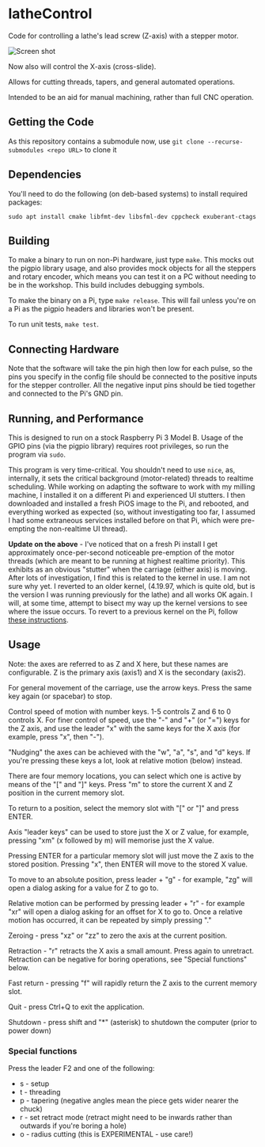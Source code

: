 # latheControl
Code for controlling a lathe's lead screw (Z-axis) with a stepper motor.

![Screen shot](https://www.martyndavis.com/wp-content/uploads/2020/10/lc.png "")

Now also will control the X-axis (cross-slide).

Allows for cutting threads, tapers, and general automated operations.

Intended to be an aid for manual machining, rather than full CNC operation.

## Getting the Code

As this repository contains a submodule now, use `git clone --recurse-submodules <repo URL>` to clone it

## Dependencies

You'll need to do the following (on deb-based systems) to install required packages:

    sudo apt install cmake libfmt-dev libsfml-dev cppcheck exuberant-ctags

## Building

To make a binary to run on non-Pi hardware, just type `make`. This mocks out the pigpio library usage, and also provides mock objects for all the steppers and rotary encoder, which means you can test it on a PC without needing to be in the workshop. This build includes debugging symbols.

To make the binary on a Pi, type `make release`. This will fail unless you're on a Pi as the pigpio headers and libraries won't be present.

To run unit tests, `make test`.

## Connecting Hardware
Note that the software will take the pin high then low for each pulse, so the pins you specify in the config file should be connected to the positive inputs for the stepper controller. All the negative input pins should be tied together and connected to the Pi's GND pin.

## Running, and Performance
This is designed to run on a stock Raspberry Pi 3 Model B. Usage of the GPIO pins (via the pigpio library) requires root privileges, so run the program via `sudo`.

This program is very time-critical. You shouldn't need to use `nice`, as, internally, it sets the critical background (motor-related) threads to realtime scheduling. While working on adapting the software to work with my milling machine, I installed it on a different Pi and experienced UI stutters. I then downloaded and installed a fresh PiOS image to the Pi, and rebooted, and everything worked as expected (so, without investigating too far, I assumed I had some extraneous services installed before on that Pi, which were pre-empting the non-realtime UI thread).

**Update on the above** - I've noticed that on a fresh Pi install I get approximately once-per-second noticeable pre-emption of the motor threads (which are meant to be running at highest realtime priority). This exhibits as an obvious "stutter" when the carriage (either axis) is moving. After lots of investigation, I find this is related to the kernel in use. I am not sure why yet. I reverted to an older kernel, (4.19.97, which is quite old, but is the version I was running previously for the lathe) and all works OK again. I will, at some time, attempt to bisect my way up the kernel versions to see where the issue occurs. To revert to a previous kernel on the Pi, follow [these instructions](https://isahatipoglu.com/2015/09/29/how-to-upgrade-or-downgrade-raspberrypis-kernel-servoblaster-problem-raspberry-pi2/).

## Usage
Note: the axes are referred to as Z and X here, but these names are configurable. Z is the primary axis (axis1) and X is the secondary (axis2).

For general movement of the carriage, use the arrow keys. Press the same key again (or spacebar) to stop.

Control speed of motion with number keys. 1-5 controls Z and 6 to 0 controls X. For finer control of speed, use the "-" and "+" (or "=") keys for the Z axis, and use the leader "x" with the same keys for the X axis (for example, press "x", then "-").

"Nudging" the axes can be achieved with the "w", "a", "s", and "d" keys. If you're pressing these keys a lot, look at relative motion (below) instead.

There are four memory locations, you can select which one is active by means of the "[" and "]" keys. Press "m" to store the current X and Z position in the current memory slot.

To return to a position, select the memory slot with "[" or "]" and press ENTER.

Axis "leader keys" can be used to store just the X or Z value, for example, pressing "xm" (x followed by m) will memorise just the X value.

Pressing ENTER for a particular memory slot will just move the Z axis to the stored position. Pressing "x", then ENTER will move to the stored X value.

To move to an absolute position, press leader + "g" - for example, "zg" will open a dialog asking for a value for Z to go to.

Relative motion can be performed by pressing leader + "r" - for example "xr" will open a dialog asking for an offset for X to go to. Once a relative motion has occurred, it can be repeated by simply pressing "."

Zeroing - press "xz" or "zz" to zero the axis at the current position.

Retraction - "r" retracts the X axis a small amount. Press again to unretract. Retraction can be negative for boring operations, see "Special functions" below.

Fast return - pressing "f" will rapidly return the Z axis to the current memory slot.

Quit - press Ctrl+Q to exit the application.

Shutdown - press shift and "*" (asterisk) to shutdown the computer (prior to power down)

### Special functions
Press the leader F2 and one of the following:
* s - setup
* t - threading
* p - tapering (negative angles mean the piece gets wider nearer the chuck)
* r - set retract mode (retract might need to be inwards rather than outwards if you're boring a hole)
* o - radius cutting (this is EXPERIMENTAL - use care!)
